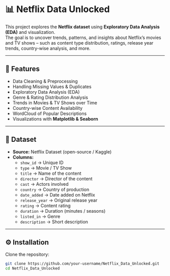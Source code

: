 # 📊 Netflix Data Unlocked

This project explores the **Netflix dataset** using **Exploratory Data Analysis (EDA)** and visualization.  
The goal is to uncover trends, patterns, and insights about Netflix’s movies and TV shows – such as content type distribution, ratings, release year trends, country-wise analysis, and more.

---

## 🚀 Features

- Data Cleaning & Preprocessing  
- Handling Missing Values & Duplicates  
- Exploratory Data Analysis (EDA)  
- Genre & Rating Distribution Analysis  
- Trends in Movies & TV Shows over Time  
- Country-wise Content Availability  
- WordCloud of Popular Descriptions  
- Visualizations with **Matplotlib & Seaborn**

---

## 📂 Dataset

- **Source:** Netflix Dataset (open-source / Kaggle)  
- **Columns:**  
  - `show_id` → Unique ID  
  - `type` → Movie / TV Show  
  - `title` → Name of the content  
  - `director` → Director of the content  
  - `cast` → Actors involved  
  - `country` → Country of production  
  - `date_added` → Date added on Netflix  
  - `release_year` → Original release year  
  - `rating` → Content rating  
  - `duration` → Duration (minutes / seasons)  
  - `listed_in` → Genre  
  - `description` → Short description  

---

## ⚙️ Installation

Clone the repository:

```bash
git clone https://github.com/your-username/Netflix_Data_Unlocked.git
cd Netflix_Data_Unlocked

